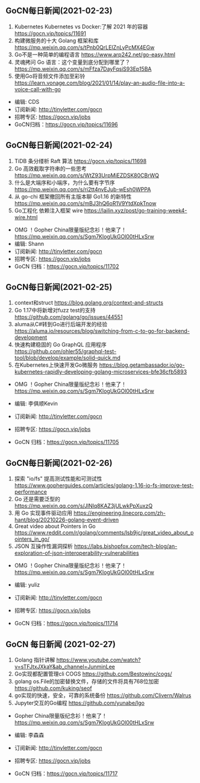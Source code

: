 ## GoCN每日新闻(2021-02-23)

1. Kubernetes Kubernetes vs Docker:了解 2021 年的容器 https://gocn.vip/topics/11691
2. 构建微服务的十大 Golang 框架和库 https://mp.weixin.qq.com/s/tPnb0QrLEIZnLyPcMX4EGw
3. Go不是一种简单的编程语言 https://www.arp242.net/go-easy.html
4. 灵魂拷问 Go 语言：这个变量到底分配到哪里了？ https://mp.weixin.qq.com/s/mFfza7DayFqsiS93Ep15BA
5. 使用Go将音频文件添加至彩铃 https://learn.vonage.com/blog/2021/01/14/play-an-audio-file-into-a-voice-call-with-go

* 编辑: CDS
* 订阅新闻: http://tinyletter.com/gocn
* 招聘专区: https://gocn.vip/jobs 
* GoCN归档：https://gocn.vip/topics/11696

## GoCN每日新闻(2021-02-24)

1. TiDB 条分缕析 Raft 算法 https://gocn.vip/topics/11698
2. Go 高效截取字符串的一些思考 https://mp.weixin.qq.com/s/WtZ93UrpMiEZDSK80CBrWQ
3. 什么是大端序和小端序，为什么要有字节序 https://mp.weixin.qq.com/s/ri2tt4nvEJub-wEsh0WPPA
4. 从 go-chi 框架撤回所有主版本聊 Go1.16 的新特性 https://mp.weixin.qq.com/s/mBJ3hQ6oR1V9YtdXpkTnow
5. Go工程化 依赖注入框架 wire https://lailin.xyz/post/go-training-week4-wire.html

* OMG ！Gopher China限量版纪念衫！他来了！https://mp.weixin.qq.com/s/Sgm7KlogUkGOl00tHLxSrw
* 编辑: Shann
* 订阅新闻: http://tinyletter.com/gocn
* 招聘专区: https://gocn.vip/jobs 
* GoCN 归档：https://gocn.vip/topics/11702

## GoCN每日新闻(2021-02-25)

1. context和struct https://blog.golang.org/context-and-structs 
2. Go 1.17中将新增对fuzz test的支持 https://github.com/golang/go/issues/44551
3. aluma从C#转到Go进行后端开发的经验 https://aluma.io/resources/blog/switching-from-c-to-go-for-backend-development 
4. 快速构建稳固的 Go GraphQL 应用程序 https://github.com/ohler55/graphql-test-tool/blob/develop/example/solid-quick.md
5. 在Kubernetes上快速开发Go微服务 https://blog.getambassador.io/go-kubernetes-rapidly-developing-golang-microservices-bfe36cfb5893

* OMG ！Gopher China限量版纪念衫！他来了！https://mp.weixin.qq.com/s/Sgm7KlogUkGOl00tHLxSrw

* 编辑: 李俱顺Kevin
* 订阅新闻: http://tinyletter.com/gocn
* 招聘专区: https://gocn.vip/jobs
* GoCN 归档：https://gocn.vip/topics/11705

## GoCN每日新闻(2021-02-26)

1. 探索 "io/fs" 提高测试性能和可测试性 https://www.gopherguides.com/articles/golang-1.16-io-fs-improve-test-performance
2. Go 还是需要泛型的 https://mp.weixin.qq.com/s/JlNlq8KAZ3jULwkPpXuxzQ
3. 用 Go 实现事件驱动应用 https://engineering.linecorp.com/zh-hant/blog/20210226-golang-event-driven
4. Great video about Pointers in Go https://www.reddit.com/r/golang/comments/lsb9jc/great_video_about_pointers_in_go/
5. JSON 互操作性漏洞探析 https://labs.bishopfox.com/tech-blog/an-exploration-of-json-interoperability-vulnerabilities

* OMG ！Gopher China限量版纪念衫！他来了！https://mp.weixin.qq.com/s/Sgm7KlogUkGOl00tHLxSrw

* 编辑: yuliz
* 订阅新闻: http://tinyletter.com/gocn
* 招聘专区: https://gocn.vip/jobs
* GoCN 归档：https://gocn.vip/topics/11714

## GoCN 每日新闻 (2021-02-27)

1. Golang 指针讲解 https://www.youtube.com/watch?v=sTFJtxJXkaY&ab_channel=JunminLee
2. Go实现都配置管理cli COGS https://github.com/Bestowinc/cogs/
3. golang os.File的加密替换文件，存储的文件将具有768位加密 https://github.com/kuking/seof
4. go实现的快速，安全，可靠的系统备份 https://github.com/Clivern/Walrus
5. Jupyter交互的Go编程 https://github.com/yunabe/lgo

* Gopher China限量版纪念衫！他来了！https://mp.weixin.qq.com/s/Sgm7KlogUkGOl00tHLxSrw

* 编辑: 李森森
* 订阅新闻: http://tinyletter.com/gocn
* 招聘专区: https://gocn.vip/jobs
* GoCN 归档：https://gocn.vip/topics/11717
